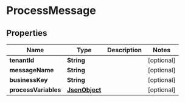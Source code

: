 

# ProcessMessage


## Properties

| Name | Type | Description | Notes |
|------------ | ------------- | ------------- | -------------|
|**tenantId** | **String** |  |  [optional] |
|**messageName** | **String** |  |  [optional] |
|**businessKey** | **String** |  |  [optional] |
|**processVariables** | [**JsonObject**](JsonObject.md) |  |  [optional] |




